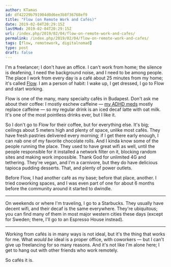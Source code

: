 ```yaml
---
author: KTamas
id: df42229b791904d0d6ee3b8f36768ef9
title: "Flow (on Remote Work and Cafés)"
date: 2019-02-04T20:29:15Z
lastMod: 2019-02-04T20:29:15Z
url: /index.php/2019/02/04/flow-on-remote-work-and-cafes/
permalink: /index.php/2019/02/04/flow-on-remote-work-and-cafes/
tags: [flow, remotework, digitalnomad]
type: post
draft: false
---
```

I'm a freelancer; I don't have an office. I can't work from home; the silence is deafening, I need the background noise, and I need to be among people. The place I work from every day is a café about 25 minutes from my home; it's called [Flow](https://www.facebook.com/flowcoffeeandbistro/). I am a person of habit: I wake up, I get dressed, I go to Flow and start working.

Flow is one of the many, many specialty cafés in Budapest. Don't ask me about their coffee: I mostly eschew caffeine — [my ADHD meds](https://blog.ktamas.com/index.php/2019/02/02/re-take-your-pills-my-story-of-adhd/) mostly replace caffeine — so my regular drink is an iced decaf latte with oat milk. It's one of the most pointless drinks ever, but I like it.

So I don't go to Flow for their coffee, but for everything else. It's big; ceilings about 5 meters high and plenty of space, unlike most cafés. They have fresh pastries delivered every morning; if I get there early enough, I can nab one of my favorite chocolate rolls. And I kinda know some of the people running the place. They used to have great wifi as well, until the people responsible for it installed a network filter on it, blocking random sites and making work impossible. Thank God for unlimited 4G and tethering. They're vegan, and I'm a carnivore, but they do have delicious tapioca pudding desserts. That, and plenty of power outlets.

Before Flow, I had another café as my base; before that place, another. I tried coworking spaces, and I was even part of one for about 6 months before the community around it started to dwindle.

---

On weekends or where I'm traveling, I go to a Starbucks. They usually have decent wifi, and their decaf is the same everywhere. They're ubiquitous; you can find many of them in most major western cities these days (except for Sweden; there, I'll go to an Espresso House instead).

---

Working from cafés is in many ways is not ideal, but it's the thing that works for me. What *would be* ideal is a proper office, with coworkers — but I can't give up freelancing for so many reasons. And it's not like I'm alone here; I get to hang out with other friends who work remotely.

So cafés it is.
